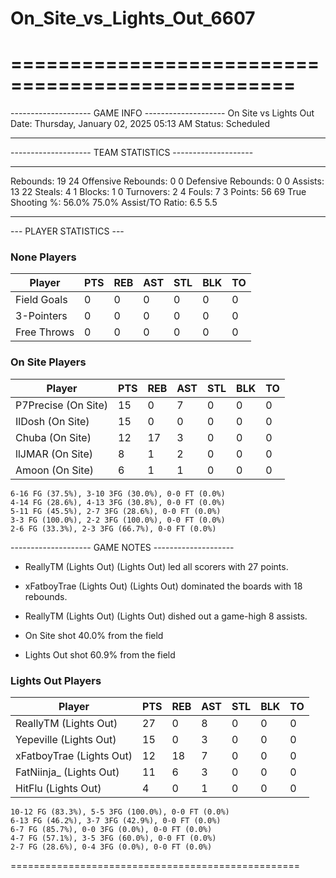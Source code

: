# On_Site_vs_Lights_Out_6607

==================================================
==================================================

-------------------- GAME INFO --------------------
On Site vs Lights Out
Date: Thursday, January 02, 2025 05:13 AM
Status: Scheduled

--------------------------------------------------

-------------------- TEAM STATISTICS --------------------

---------------------------------------------------------------------------
Rebounds:                 19                        24
Offensive Rebounds:       0                         0
Defensive Rebounds:       0                         0
Assists:                  13                        22
Steals:                   4                         1
Blocks:                   1                         0
Turnovers:                2                         4
Fouls:                    7                         3
Points:                   56                        69
True Shooting %:          56.0%                     75.0%
Assist/TO Ratio:          6.5                       5.5

--------------------------------------------------

--- PLAYER STATISTICS ---

### None Players

|Player|PTS|REB|AST|STL|BLK|TO|
|---|---|---|---|---|---|---|
|Field Goals|0|0|0|0|0|0|
|3-Pointers|0|0|0|0|0|0|
|Free Throws|0|0|0|0|0|0|

### On Site Players

|Player|PTS|REB|AST|STL|BLK|TO|
|---|---|---|---|---|---|---|
|P7Precise (On Site)|15|0|7|0|0|0|
|IlDosh (On Site)|15|0|0|0|0|0|
|Chuba (On Site)|12|17|3|0|0|0|
|llJMAR (On Site)|8|1|2|0|0|0|
|Amoon (On Site)|6|1|1|0|0|0|

```
6-16 FG (37.5%), 3-10 3FG (30.0%), 0-0 FT (0.0%)
4-14 FG (28.6%), 4-13 3FG (30.8%), 0-0 FT (0.0%)
5-11 FG (45.5%), 2-7 3FG (28.6%), 0-0 FT (0.0%)
3-3 FG (100.0%), 2-2 3FG (100.0%), 0-0 FT (0.0%)
2-6 FG (33.3%), 2-3 3FG (66.7%), 0-0 FT (0.0%)
```

-------------------- GAME NOTES --------------------

* ReallyTM (Lights Out) (Lights Out) led all scorers with 27 points.
* xFatboyTrae (Lights Out) (Lights Out) dominated the boards with 18 rebounds.
* ReallyTM (Lights Out) (Lights Out) dished out a game-high 8 assists.

* On Site shot 40.0% from the field

* Lights Out shot 60.9% from the field

### Lights Out Players

|Player|PTS|REB|AST|STL|BLK|TO|
|---|---|---|---|---|---|---|
|ReallyTM (Lights Out)|27|0|8|0|0|0|
|Yepeville (Lights Out)|15|0|3|0|0|0|
|xFatboyTrae (Lights Out)|12|18|7|0|0|0|
|FatNiinja_ (Lights Out)|11|6|3|0|0|0|
|HitFlu (Lights Out)|4|0|1|0|0|0|

```
10-12 FG (83.3%), 5-5 3FG (100.0%), 0-0 FT (0.0%)
6-13 FG (46.2%), 3-7 3FG (42.9%), 0-0 FT (0.0%)
6-7 FG (85.7%), 0-0 3FG (0.0%), 0-0 FT (0.0%)
4-7 FG (57.1%), 3-5 3FG (60.0%), 0-0 FT (0.0%)
2-7 FG (28.6%), 0-4 3FG (0.0%), 0-0 FT (0.0%)
```

==================================================
